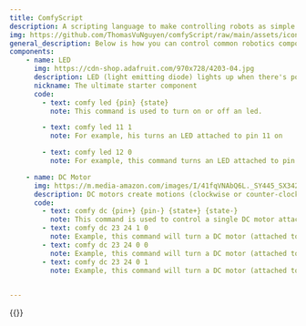 ```yaml
---
title: ComfyScript
description: A scripting language to make controlling robots as simple as spoken English
img: https://github.com/ThomasVuNguyen/comfyScript/raw/main/assets/icon.png
general_description: Below is how you can control common robotics components using ComfyScript.
components:
    - name: LED
      img: https://cdn-shop.adafruit.com/970x728/4203-04.jpg
      description: LED (light emitting diode) lights up when there's power. Comes in variety of colors
      nickname: The ultimate starter component
      code: 
        - text: comfy led {pin} {state}
          note: This command is used to turn on or off an led.

        - text: comfy led 11 1
          note: For example, his turns an LED attached to pin 11 on

        - text: comfy led 12 0
          note: For example, this command turns an LED attached to pin 12 off

    - name: DC Motor
      img: https://m.media-amazon.com/images/I/41fqVNAbQ6L._SY445_SX342_QL70_FMwebp_.jpg
      description: DC motors create motions (clockwise or counter-clockwise) when powered. This is meant to be used with an L298N controller.
      code:
        - text: comfy dc {pin+} {pin-} {state+} {state-}
          note: This command is used to control a single DC motor attached to a L298N 
        - text: comfy dc 23 24 1 0
          note: Example, this command will turn a DC motor (attached to pins 23 & 24) clockwise
        - text: comfy dc 23 24 0 0
          note: Example, this command will turn a DC motor (attached to pins 23 & 24) off
        - text: comfy dc 23 24 0 1
          note: Example, this command will turn a DC motor (attached to pins 23 & 24) counter-clockwise
        

---
```

{{<documentation>}}